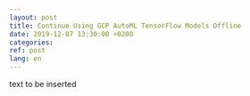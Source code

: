 ```yaml
---
layout: post
title: Continue Using GCP AutoML TensorFlow Models Offline
date: 2019-12-07 13:30:00 +0200
categories: 
ref: post
lang: en
---
```


text to be inserted